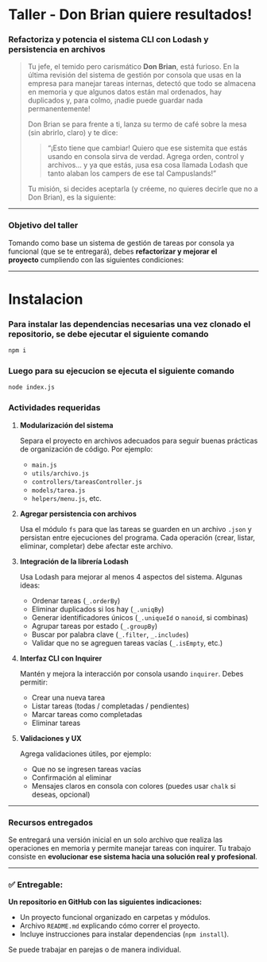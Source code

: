 # Taller - Don Brian quiere resultados!

### **Refactoriza y potencia el sistema CLI con Lodash y persistencia en archivos**

> Tu jefe, el temido pero carismático **Don Brian**, está furioso. En la última revisión del sistema de gestión por consola que usas en la empresa para manejar tareas internas, detectó que todo se almacena en memoria y que algunos datos están mal ordenados, hay duplicados y, para colmo, ¡nadie puede guardar nada permanentemente!
> 
> 
> Don Brian se para frente a ti, lanza su termo de café sobre la mesa (sin abrirlo, claro) y te dice:
> 
> > “¡Esto tiene que cambiar! Quiero que ese sistemita que estás usando en consola sirva de verdad. Agrega orden, control y archivos... y ya que estás, ¡usa esa cosa llamada Lodash que tanto alaban los campers de ese tal Campuslands!”
> > 
> 
> Tu misión, si decides aceptarla (y créeme, no quieres decirle que no a Don Brian), es la siguiente:
> 

---

### **Objetivo del taller**

Tomando como base un sistema de gestión de tareas por consola ya funcional (que se te entregará), debes **refactorizar y mejorar el proyecto** cumpliendo con las siguientes condiciones:

---
# **Instalacion**

### Para instalar las dependencias necesarias una vez clonado el repositorio, se debe ejecutar el siguiente comando 
``` bash
npm i
```

### Luego para su ejecucion se ejecuta el siguiente comando

```bash
node index.js
```


### **Actividades requeridas**

1. **Modularización del sistema**
    
    Separa el proyecto en archivos adecuados para seguir buenas prácticas de organización de código. Por ejemplo:
    
    - `main.js`
    - `utils/archivo.js`
    - `controllers/tareasController.js`
    - `models/tarea.js`
    - `helpers/menu.js`, etc.
2. **Agregar persistencia con archivos**
    
    Usa el módulo `fs` para que las tareas se guarden en un archivo `.json` y persistan entre ejecuciones del programa. Cada operación (crear, listar, eliminar, completar) debe afectar este archivo.
    
3. **Integración de la librería Lodash**
    
    Usa Lodash para mejorar al menos 4 aspectos del sistema. Algunas ideas:
    
    - Ordenar tareas (`_.orderBy`)
    - Eliminar duplicados si los hay (`_.uniqBy`)
    - Generar identificadores únicos (`_.uniqueId` o `nanoid`, si combinas)
    - Agrupar tareas por estado (`_.groupBy`)
    - Buscar por palabra clave (`_.filter`, `_.includes`)
    - Validar que no se agreguen tareas vacías (`_.isEmpty`, etc.)
4. **Interfaz CLI con Inquirer**
    
    Mantén y mejora la interacción por consola usando `inquirer`. Debes permitir:
    
    - Crear una nueva tarea
    - Listar tareas (todas / completadas / pendientes)
    - Marcar tareas como completadas
    - Eliminar tareas
5. **Validaciones y UX**
    
    Agrega validaciones útiles, por ejemplo:
    
    - Que no se ingresen tareas vacías
    - Confirmación al eliminar
    - Mensajes claros en consola con colores (puedes usar `chalk` si deseas, opcional)

---

### **Recursos entregados**

Se entregará una versión inicial en un solo archivo que realiza las operaciones en memoria y permite manejar tareas con inquirer. Tu trabajo consiste en **evolucionar ese sistema hacia una solución real y profesional**.

---

### ✅ **Entregable:**

**Un repositorio en GitHub con las siguientes indicaciones:**

- Un proyecto funcional organizado en carpetas y módulos.
- Archivo `README.md` explicando cómo correr el proyecto.
- Incluye instrucciones para instalar dependencias (`npm install`).

Se puede trabajar en parejas o de manera individual.